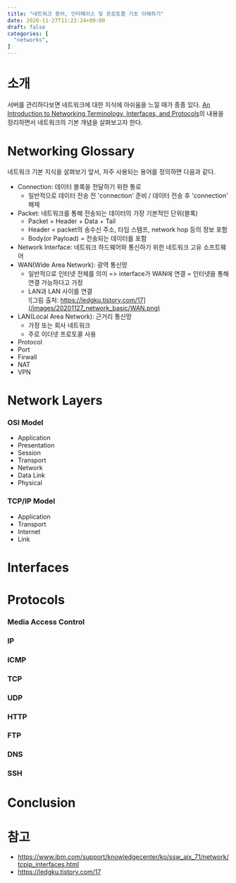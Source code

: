 ```yaml
---
title: "네트워크 용어, 인터페이스 및 프로토콜 기초 이해하기"
date: 2020-11-27T11:22:24+09:00
draft: false
categories: [  
  "networks",
]
---
```


# 소개
서버를 관리하다보면 네트워크에 대한 지식에 아쉬움을 느낄 때가 종종 있다. [An Introduction to Networking Terminology, Interfaces, and Protocols](https://www.digitalocean.com/community/tutorials/an-introduction-to-networking-terminology-interfaces-and-protocols)의 내용을 정리하면서 네트워크의 기본 개념을 살펴보고자 한다.

# Networking Glossary
네트워크 기본 지식을 살펴보기 앞서, 자주 사용되는 용어를 정의하면 다음과 같다.

* Connection: 데이터 블록을 전달하기 위한 통로
    * 일반적으로 데이터 전송 전 'connection' 준비 / 데이터 전송 후 'connection' 해제
* Packet: 네트워크를 통해 전송되는 데이터의 가장 기본적인 단위(블록)
    * Packet = Header + Data + Tail
    * Header = packet의 송수신 주소, 타임 스탬프, network hop 등의 정보 포함
    * Body(or Payload) = 전송되는 데이터를 포함
* Network Interface: 네트워크 하드웨어와 통신하기 위한 네트워크 고유 소프트웨어
* WAN(Wide Area Network): 광역 통신망
    * 일반적으로 인터넷 전체를 의미 => interface가 WAN에 연결 = 인터넷을 통해 연결 가능하다고 가정
    * LAN과 LAN 사이를 연결  
        ![그림 출처: https://ledgku.tistory.com/17](/images/20201127_network_basic/WAN.png)
* LAN(Local Area Network): 근거리 통신망
    * 가정 또는 회사 네트워크 
    * 주로 이더넷 프로토콜 사용
* Protocol
* Port
* Firwall
* NAT
* VPN

# Network Layers

### OSI Model

* Application
* Presentation
* Session
* Transport
* Network
* Data Link
* Physical

### TCP/IP Model

* Application
* Transport
* Internet
* Link

# Interfaces

# Protocols

### Media Access Control

### IP

### ICMP

### TCP

### UDP

### HTTP

### FTP

### DNS

### SSH

# Conclusion



# 참고
* https://www.ibm.com/support/knowledgecenter/ko/ssw_aix_71/network/tcpip_interfaces.html
* https://ledgku.tistory.com/17